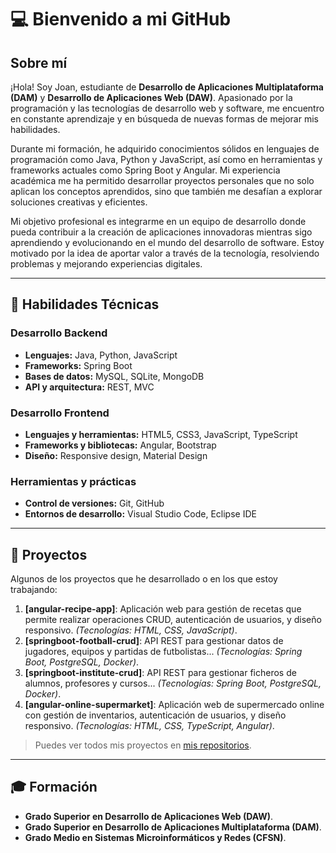 # 💻 Bienvenido a mi GitHub

## Sobre mí

¡Hola! Soy Joan, estudiante de **Desarrollo de Aplicaciones Multiplataforma (DAM)** y **Desarrollo de Aplicaciones Web (DAW)**. Apasionado por la programación y las tecnologías de desarrollo web y software, me encuentro en constante aprendizaje y en búsqueda de nuevas formas de mejorar mis habilidades.  

Durante mi formación, he adquirido conocimientos sólidos en lenguajes de programación como Java, Python y JavaScript, así como en herramientas y frameworks actuales como Spring Boot y Angular. Mi experiencia académica me ha permitido desarrollar proyectos personales que no solo aplican los conceptos aprendidos, sino que también me desafían a explorar soluciones creativas y eficientes.  

Mi objetivo profesional es integrarme en un equipo de desarrollo donde pueda contribuir a la creación de aplicaciones innovadoras mientras sigo aprendiendo y evolucionando en el mundo del desarrollo de software. Estoy motivado por la idea de aportar valor a través de la tecnología, resolviendo problemas y mejorando experiencias digitales.  

---

## 🌟 Habilidades Técnicas

### Desarrollo Backend
- **Lenguajes:** Java, Python, JavaScript  
- **Frameworks:** Spring Boot
- **Bases de datos:** MySQL, SQLite, MongoDB  
- **API y arquitectura:** REST, MVC  

### Desarrollo Frontend
- **Lenguajes y herramientas:** HTML5, CSS3, JavaScript, TypeScript  
- **Frameworks y bibliotecas:** Angular, Bootstrap  
- **Diseño:** Responsive design, Material Design  

### Herramientas y prácticas
- **Control de versiones:** Git, GitHub  
- **Entornos de desarrollo:** Visual Studio Code, Eclipse IDE  

---

## 📂 Proyectos

Algunos de los proyectos que he desarrollado o en los que estoy trabajando:

1. **[angular-recipe-app]**: Aplicación web para gestión de recetas que permite realizar operaciones CRUD, autenticación de usuarios, y diseño responsivo. *(Tecnologías: HTML, CSS, JavaScript)*.   
2. **[springboot-football-crud]**: API REST para gestionar datos de jugadores, equipos y partidas de futbolistas... *(Tecnologías: Spring Boot, PostgreSQL, Docker)*.
3. **[springboot-institute-crud]**: API REST para gestionar ficheros de alumnos, profesores y cursos... *(Tecnologías: Spring Boot, PostgreSQL, Docker)*. 
4. **[angular-online-supermarket]**: Aplicación web de supermercado online con gestión de inventarios, autenticación de usuarios, y diseño responsivo. *(Tecnologías: HTML, CSS, TypeScript, Angular)*.

> Puedes ver todos mis proyectos en [mis repositorios](https://github.com/bena-sudo?tab=repositories).  

---

## 🎓 Formación

- **Grado Superior en Desarrollo de Aplicaciones Web (DAW)**.  
- **Grado Superior en Desarrollo de Aplicaciones Multiplataforma (DAM)**.  
- **Grado Medio en Sistemas Microinformáticos y Redes (CFSN)**.  
